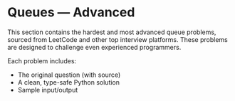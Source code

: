 # Queues — Advanced

This section contains the hardest and most advanced queue problems, sourced from LeetCode and other top interview platforms. These problems are designed to challenge even experienced programmers.

Each problem includes:
- The original question (with source)
- A clean, type-safe Python solution
- Sample input/output 